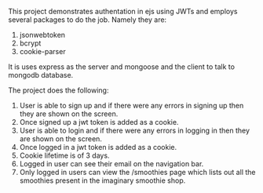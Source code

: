 This project demonstrates authentation in ejs using JWTs and employs several packages to do the job. Namely they are:
1. jsonwebtoken
2. bcrypt
3. cookie-parser


It is uses express as the server and mongoose and the client to talk to mongodb database.

The project does the following:
1. User is able to sign up and if there were any errors in signing up then they are shown on the screen.
2. Once signed up a jwt token is added as a cookie.
3. User is able to login and if there were any errors in logging in then they are shown on the screen.
4. Once logged in a jwt token is added as a cookie.
5. Cookie lifetime is of 3 days.
6. Logged in user can see their email on the navigation bar.
7. Only logged in users can view the /smoothies page which lists out all the smoothies present in the imaginary smoothie shop.

   
